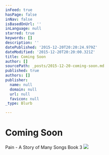 ```yaml
---
inFeed: true
hasPage: false
inNav: false
isBasedOnUrl: ''
inLanguage: null
starred: true
keywords: []
description: ''
datePublished: '2015-12-20T20:20:24.979Z'
dateModified: '2015-12-20T20:20:00.321Z'
title: Coming Soon
author: []
sourcePath: _posts/2015-12-20-coming-soon.md
published: true
authors: []
publisher:
  name: null
  domain: null
  url: null
  favicon: null
_type: Blurb

---
```

# Coming Soon

Pain - A Story of Many Songs Book 3
![](https://the-grid-user-content.s3-us-west-2.amazonaws.com/c246d8cc-e16a-4f99-80fc-3bc14c39326d.jpg)
